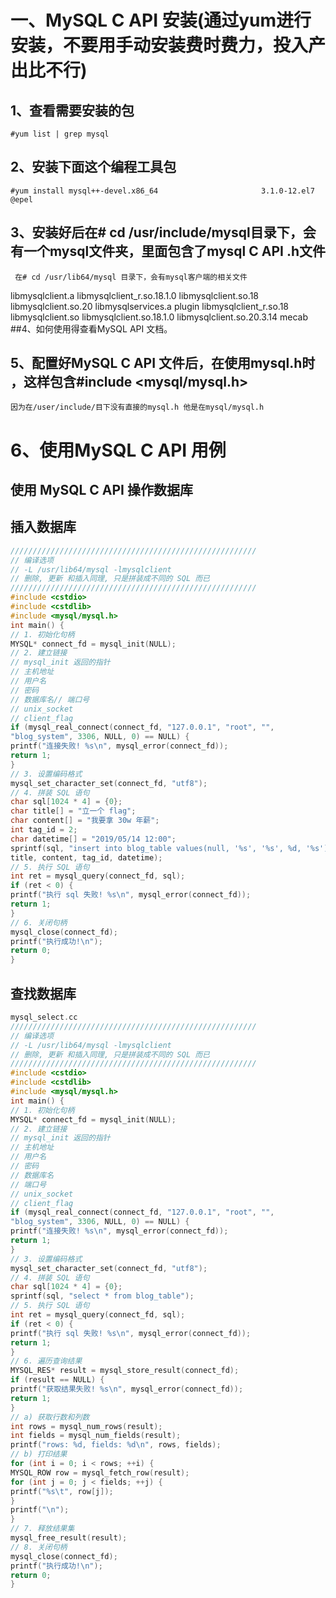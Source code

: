 # 一、MySQL C API  安装(通过yum进行安装，不要用手动安装费时费力，投入产出比不行)

## 1、查看需要安装的包
	#yum list | grep mysql
	
## 2、安装下面这个编程工具包
	#yum install mysql++-devel.x86_64                       3.1.0-12.el7           @epel 
	
## 3、安装好后在# cd /usr/include/mysql目录下，会有一个mysql文件夹，里面包含了mysql C API .h文件

     在# cd /usr/lib64/mysql 目录下，会有mysql客户端的相关文件
libmysqlclient.a        libmysqlclient_r.so.18.1.0  libmysqlclient.so.18      libmysqlclient.so.20       libmysqlservices.a  plugin
libmysqlclient_r.so.18  libmysqlclient.so           libmysqlclient.so.18.1.0  libmysqlclient.so.20.3.14  mecab
##4、如何使用得查看MySQL API 文档。

## 5、配置好MySQL C API 文件后，在使用mysql.h时 ，这样包含#include <mysql/mysql.h> 
	因为在/user/include/目下没有直接的mysql.h 他是在mysql/mysql.h

# 6、使用MySQL C API 用例

## 使用 MySQL C API 操作数据库 
## 插入数据库 

```C++
/////////////////////////////////////////////////////// 
// 编译选项 
// -L /usr/lib64/mysql -lmysqlclient 
// 删除, 更新 和插入同理, 只是拼装成不同的 SQL 而已 
/////////////////////////////////////////////////////// 
#include <cstdio> 
#include <cstdlib> 
#include <mysql/mysql.h> 
int main() { 
// 1. 初始化句柄 
MYSQL* connect_fd = mysql_init(NULL); 
// 2. 建立链接 
// mysql_init 返回的指针 
// 主机地址 
// 用户名 
// 密码 
// 数据库名// 端口号 
// unix_socket 
// client_flag 
if (mysql_real_connect(connect_fd, "127.0.0.1", "root", "", 
"blog_system", 3306, NULL, 0) == NULL) { 
printf("连接失败! %s\n", mysql_error(connect_fd)); 
return 1; 
}
// 3. 设置编码格式 
mysql_set_character_set(connect_fd, "utf8"); 
// 4. 拼装 SQL 语句 
char sql[1024 * 4] = {0}; 
char title[] = "立一个 flag"; 
char content[] = "我要拿 30w 年薪"; 
int tag_id = 2; 
char datetime[] = "2019/05/14 12:00"; 
sprintf(sql, "insert into blog_table values(null, '%s', '%s', %d, '%s')", 
title, content, tag_id, datetime); 
// 5. 执行 SQL 语句 
int ret = mysql_query(connect_fd, sql); 
if (ret < 0) { 
printf("执行 sql 失败! %s\n", mysql_error(connect_fd)); 
return 1; 
}
// 6. 关闭句柄 
mysql_close(connect_fd); 
printf("执行成功!\n"); 
return 0; 
} 
```
## 查找数据库 
```C++
mysql_select.cc 
/////////////////////////////////////////////////////// 
// 编译选项 
// -L /usr/lib64/mysql -lmysqlclient 
// 删除, 更新 和插入同理, 只是拼装成不同的 SQL 而已 
/////////////////////////////////////////////////////// 
#include <cstdio> 
#include <cstdlib> 
#include <mysql/mysql.h> 
int main() { 
// 1. 初始化句柄 
MYSQL* connect_fd = mysql_init(NULL); 
// 2. 建立链接 
// mysql_init 返回的指针 
// 主机地址 
// 用户名 
// 密码 
// 数据库名
// 端口号 
// unix_socket 
// client_flag 
if (mysql_real_connect(connect_fd, "127.0.0.1", "root", "", 
"blog_system", 3306, NULL, 0) == NULL) { 
printf("连接失败! %s\n", mysql_error(connect_fd)); 
return 1; 
}
// 3. 设置编码格式 
mysql_set_character_set(connect_fd, "utf8"); 
// 4. 拼装 SQL 语句 
char sql[1024 * 4] = {0}; 
sprintf(sql, "select * from blog_table"); 
// 5. 执行 SQL 语句 
int ret = mysql_query(connect_fd, sql); 
if (ret < 0) { 
printf("执行 sql 失败! %s\n", mysql_error(connect_fd)); 
return 1; 
}
// 6. 遍历查询结果 
MYSQL_RES* result = mysql_store_result(connect_fd); 
if (result == NULL) { 
printf("获取结果失败! %s\n", mysql_error(connect_fd)); 
return 1; 
}
// a) 获取行数和列数 
int rows = mysql_num_rows(result); 
int fields = mysql_num_fields(result); 
printf("rows: %d, fields: %d\n", rows, fields); 
// b) 打印结果 
for (int i = 0; i < rows; ++i) { 
MYSQL_ROW row = mysql_fetch_row(result); 
for (int j = 0; j < fields; ++j) { 
printf("%s\t", row[j]); 
}
printf("\n"); 
}
// 7. 释放结果集 
mysql_free_result(result); 
// 8. 关闭句柄 
mysql_close(connect_fd); 
printf("执行成功!\n"); 
return 0; 
}
```
